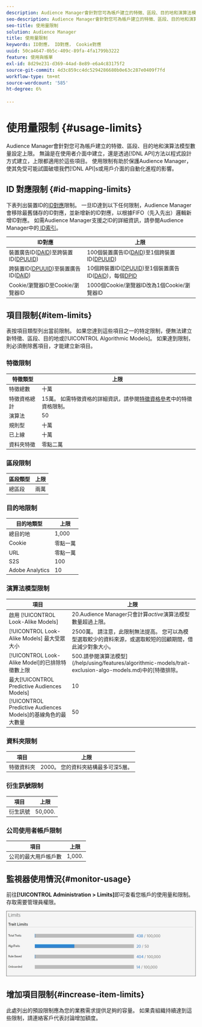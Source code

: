 ```yaml
---
description: Audience Manager會針對您可為帳戶建立的特徵、區段、目的地和演算法模型數量設定上限。 無論是在使用者介面中建立，還是透過API方法以程式設計方式建立，上限都適用於這些項目。 使用量限制有助於保護Audience Manager，使其免受可能會嘗試損害我們API或使用者介面的自動化程式之害。
seo-description: Audience Manager會針對您可為帳戶建立的特徵、區段、目的地和演算法模型數量設定上限。 無論是在使用者介面中建立，還是透過API方法以程式設計方式建立，上限都適用於這些項目。 使用量限制有助於保護Audience Manager，使其免受可能會嘗試損害我們API或使用者介面的自動化程式之害。
seo-title: 使用量限制
solution: Audience Manager
title: 使用量限制
keywords: ID對應， ID對應， Cookie對應
uuid: 50ca4647-0b5c-409c-89fa-4fa1799b3222
feature: 使用與帳單
exl-id: 8d29e231-d369-44ad-8e89-e6a4c83175f2
source-git-commit: 4d3c859cc4dc5294286680b0e63c287e0409f7fd
workflow-type: tm+mt
source-wordcount: '585'
ht-degree: 6%

---
```


# 使用量限制 {#usage-limits}

Audience Manager會針對您可為帳戶建立的特徵、區段、目的地和演算法模型數量設定上限。 無論是在使用者介面中建立，還是透過[!DNL API]方法以程式設計方式建立，上限都適用於這些項目。 使用限制有助於保護Audience Manager，使其免受可能試圖破壞我們[!DNL API]s或用戶介面的自動化進程的影響。

## ID 對應限制 {#id-mapping-limits}

下表列出裝置ID的[ID對應](../../integration/sending-audience-data/batch-data-transfer-explained/id-sync-http.md)限制。 一旦ID達到以下任何限制，Audience Manager會移除最舊儲存的ID對應，並新增新的ID對應，以根據FIFO（先入先出）邏輯新增ID對應。 如需Audience Manager支援之ID的詳細資訊，請參閱Audience Manager中的[ ID索引](../../reference/ids-in-aam.md)。

| ID對應 | 上限 |
|-----------|-------------- |
| 裝置廣告ID([DAID](../../reference/ids-in-aam.md))至跨裝置ID([DPUUID](../../reference/ids-in-aam.md)) | 100個裝置廣告ID([DAID](../../reference/ids-in-aam.md))至1個跨裝置ID([DPUUID](../../reference/ids-in-aam.md)) |
| 跨裝置ID([DPUUID](../../reference/ids-in-aam.md))至裝置廣告ID([DAID](../../reference/ids-in-aam.md)) | 10個跨裝置ID([DPUUID](../../reference/ids-in-aam.md))至1個裝置廣告ID([DAID](../../reference/ids-in-aam.md))，每個[DPID](../../reference/ids-in-aam.md) |
| Cookie/瀏覽器ID至Cookie/瀏覽器ID | 1000個Cookie/瀏覽器ID改為1個Cookie/瀏覽器ID |

## 項目限制{#item-limits}

表按項目類型列出當前限制。 如果您達到這些項目之一的特定限制，便無法建立新特徵、區段、目的地或[!UICONTROL Algorithmic Models]。 如果達到限制，則必須刪除舊項目，才能建立新項目。

### 特徵限制

| 特徵類型 | 上限 |
| -------------------------- | ------------------------------------- |
| 特徵總數 | 十萬 |
| 特徵資格總計 | 15萬。 如需特徵資格的詳細資訊，請參閱[特徵資格參考](/help/using/features/traits/trait-and-segment-qualification-reference.md#trait-qualification-limit)中的特徵資格限制。 |
| 演算法 | 50 |
| 規則型 | 十萬 |
| 已上線 | 十萬 |
| 資料夾特徵 | 零點二萬 |

### 區段限制

| 區段類型 | 上限 |
| -------------- | ------------- |
| 總區段 | 兩萬 |

### 目的地限制

| 目的地類型 | 上限 |
| ------------------ | ------------- |
| 總目的地 | 1,000 |
| Cookie | 零點一萬 |
| URL | 零點一萬 |
| S2S | 100 |
| Adobe Analytics | 10 |

### 演算法模型限制

| 項目 | 上限 |
| -------- | ----- |
| 啟用 [!UICONTROL Look-Alike Models] | 20.Audience Manager只會計算&#x200B;*active*&#x200B;演算法模型數量超過上限。 |
| [!UICONTROL Look-Alike Models] 最大受眾大小 | 2500萬。  請注意，此限制無法提高。 您可以為模型選取較少的資料來源，或選取較短的回顧期間，借此減少對象大小。 |
| [!UICONTROL Look-Alike Model]的已排除特徵數上限 | 500.請參閱演算法模型](/help/using/features/algorithmic-models/trait-exclusion-algo-models.md)中的[特徵排除。 |
| 最大[!UICONTROL Predictive Audiences Models] | 10 |
| [!UICONTROL Predictive Audiences Models]的基線角色的最大數量 | 50 |

### 資料夾限制

| 項目 | 上限 |
| ------------- | ------------------ |
| 特徵資料夾 | 2000。  您的資料夾結構最多可深5層。 |

### 衍生訊號限制

| 項目 | 上限 |
| --------------- | ------------- |
| 衍生訊號 | 50,000. |

### 公司使用者帳戶限制

| 項目 | 上限 |
| ----------- | ------------- |
| 公司的最大用戶帳戶數 | 1,000. |

## 監視器使用情況{#monitor-usage}

前往&#x200B;**[!UICONTROL Administration > Limits]**&#x200B;即可查看您帳戶的使用量和限制。 存取需要管理員權限。

![使用限制影像](assets/usage-limits.png)

## 增加項目限制{#increase-item-limits}

此處列出的預設限制應為您的業務需求提供足夠的容量。 如果貴組織持續達到這些限制，請連絡客戶代表討論增加額度。
